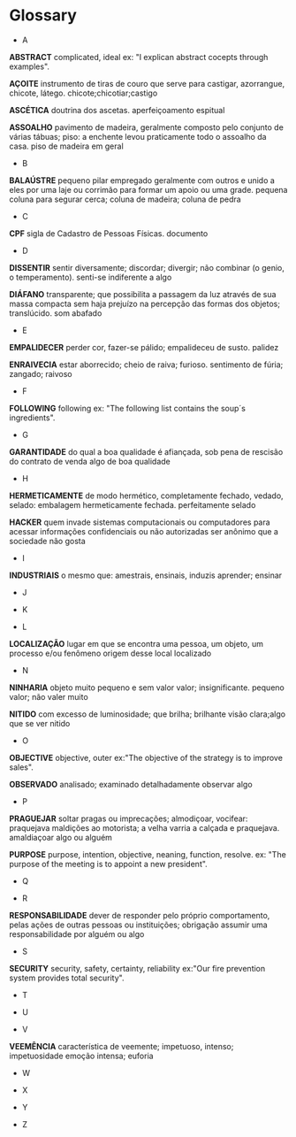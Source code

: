 # Glossary

- A 

**ABSTRACT**
complicated, ideal 
ex: "I explican abstract cocepts through examples".

**AÇOITE**
instrumento de tiras de couro que serve para castigar, azorrangue, chicote, látego.
chicote;chicotiar;castigo

**ASCÉTICA**
doutrina dos ascetas.
aperfeiçoamento espitual

**ASSOALHO**
pavimento de madeira, geralmente composto pelo conjunto de várias tábuas; piso: a enchente levou praticamente todo o assoalho da casa.
piso de madeira em geral

- B

**BALAÚSTRE**
pequeno pilar empregado geralmente com outros e unido a eles por uma laje ou corrimão para formar um apoio ou uma grade.
pequena coluna para segurar cerca; coluna de madeira; coluna de pedra

- C

 **CPF**
 sigla de Cadastro de Pessoas Físicas.
 documento 

- D

**DISSENTIR**
sentir diversamente; discordar; divergir; não combinar (o genio, o temperamento).
senti-se indiferente a algo

**DIÁFANO**
transparente; que possibilita a passagem da luz através de sua massa compacta sem haja prejuízo na percepção das formas dos objetos; translúcido.
som abafado

- E

**EMPALIDECER**
perder cor, fazer-se pálido; empalideceu de susto.
palidez

**ENRAIVECIA**
estar aborrecido; cheio de raiva; furioso.
sentimento de fúria; zangado; raivoso

- F

**FOLLOWING**
following
ex: "The following list contains the soup´s ingredients".

- G

**GARANTIDADE**
do qual a boa qualidade é afiançada, sob pena de rescisão do contrato de venda
algo de boa qualidade

- H

**HERMETICAMENTE**
de modo hermético, completamente fechado, vedado, selado: embalagem hermeticamente fechada.
perfeitamente selado

**HACKER**
quem invade sistemas computacionais ou computadores para acessar informações confidenciais ou não autorizadas
ser anônimo que a sociedade não gosta

- I

**INDUSTRIAIS**
o mesmo que: amestrais, ensinais, induzis
aprender; ensinar

- J

- K

- L

**LOCALIZAÇÃO**
lugar em que se encontra uma pessoa, um objeto, um processo e/ou fenômeno origem desse
local localizado

- N

**NINHARIA**
objeto muito pequeno e sem valor valor; insignificante.
pequeno valor; não valer muito

**NITIDO**
com excesso de luminosidade; que brilha; brilhante
visão clara;algo que se ver nitido

- O

**OBJECTIVE**
objective, outer
ex:"The objective of the strategy is to improve sales".

**OBSERVADO**
analisado; examinado detalhadamente
observar algo

- P

**PRAGUEJAR**
soltar pragas ou imprecações; almodiçoar, vocifear: praquejava maldições ao motorista; a velha varria a calçada e praquejava.
amaldiaçoar algo ou alguém

**PURPOSE**
purpose, intention, objective, neaning, function, resolve.
ex: "The purpose of the meeting is to appoint a new president".

- Q

- R

**RESPONSABILIDADE**
dever de responder pelo próprio comportamento, pelas ações de outras pessoas ou instituições; obrigação
assumir uma responsabilidade por alguém ou algo

- S

**SECURITY**
security, safety, certainty, reliability
ex:"Our fire prevention system provides total security".

- T

- U

- V

**VEEMÊNCIA**
característica de veemente; impetuoso, intenso; impetuosidade
emoção intensa; euforia 

- W

- X

- Y

- Z
